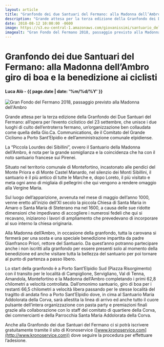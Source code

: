 ```yaml
---
layout: article
title: "Granfondo dei due Santuari del Fermano: alla Madonna dell’Ambro giro di boa e la benedizione ai ciclisti"
description: "Grande attesa per la terza edizione della Granfondo dei Due Santuari del Fermano: all’opera per l’evento ciclistico del 23 settembre, che unisce i due luoghi di culto dell’entroterra fermano, un’organizzazione ben collaudata come quella della Gio.Ca. Communications, de il Comitato del Grande Ciclismo a Porto Sant’Elpidio e dell’amministrazione comunale elpidiense."
date: 2018-08-12 10:00:00 -0600
image: https://s3.eu-central-1.amazonaws.com/giovanissimi/santuario_del_ambro.jpg
imagealt: "Gran Fondo del Fermano 2018, passaggio previsto alla Madonna dell'Ambro"
---
```


# Granfondo dei due Santuari del Fermano: alla Madonna dell’Ambro giro di boa e la benedizione ai ciclisti

#### Luca Alò - {{ page.date | date: '%m/%d/%Y' }}

![Gran Fondo del Fermano 2018, passaggio previsto alla Madonna dell'Ambro](https://s3.eu-central-1.amazonaws.com/giovanissimi/santuario_del_ambro.jpg)

Grande attesa per la terza edizione della Granfondo dei Due Santuari del Fermano: all’opera per l’evento ciclistico del 23 settembre, che unisce i due luoghi di culto dell’entroterra fermano, un’organizzazione ben collaudata come quella della Gio.Ca. Communications, de il Comitato del Grande Ciclismo a Porto Sant’Elpidio e dell’amministrazione comunale elpidiense.

La “Piccola Lourdes dei Sibillini”, ovvero il Santuario della Madonna dell’Ambro, è nota per la grande somiglianza e la coincidenza che ha con il noto santuario francese sui Pirenei.

Situato nel territorio comunale di Montefortino, incastonato alle pendici del Monte Priora e di Monte Castel Manardo, nel silenzio dei Monti Sibillini, il santuario è il più antico di tutte le Marche e, dopo Loreto, il più visitato e meta ogni anno di migliaia di pellegrini che qui vengono a rendere omaggio alla Vergine Maria.

Sul luogo dell’apparizione, avvenuta nel mese di maggio dell’anno 1000, venne eretto all’inizio dell’XI secolo la piccola Chiesa di Santa Maria in Amaro o Santa Maria di Steterano ma nel 1600, a causa delle sue ridotte dimensioni che impedivano di accogliere i numerosi fedeli che qui si recavano, iniziarono i lavori di ampliamento che prevedevano di incorporare al suo interno la chiesa originaria.

Alla Madonna dell’Ambro, in occasione della granfondo, tutta la carovana si fermerà per una sosta e una speciale benedizione impartita da padre Gianfranco Priori, rettore del Santuario. Da quest’anno potranno partecipare anche i non iscritti alla granfondo per essere presenti solo al momento della benedizione ed anche visitare tutta la bellezza del santuario per poi tornare al punto di partenza a passo libero.

Lo start della granfondo è a Porto Sant’Elpidio Sud (Piazza Risorgimento) con il transito per le località di Campiglione, Servigliano, Val di Tenna, Amandola, Montefortino e la Madonna dell’Ambro completando i primi 62,8 chilometri a velocità controllata. Dall’omonimo santuario, giro di boa per i restanti 66,5 chilometri a velocità libera passando per le stesse località del tragitto di andata fino a Porto Sant’Elpidio dove, in cima al Santuario Maria Addolorata della Corva, sarà allestita la linea di arrivo ed anche tutto il cuore pulsante dell’intera organizzazione con pasta party e premiazioni finali grazie alla collaborazione con lo staff del comitato di quartiere della Corva, dei commercianti e della Parrocchia Santa Maria Addolorata della Corva.

Anche alla Granfondo dei due Santuari del Fermano ci si potrà iscrivere gratuitamente tramite il sito di Kronoservice ([www.kronoservice.com](http://www.kronoservice.com)) dove seguire la procedura per effettuare l’adesione.